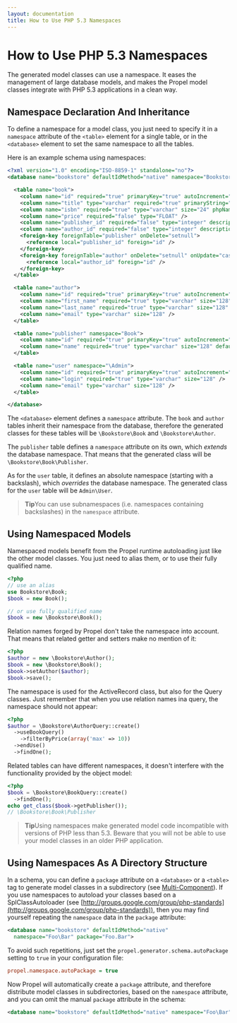 ```yaml
---
layout: documentation
title: How to Use PHP 5.3 Namespaces
---
```


# How to Use PHP 5.3 Namespaces #

The generated model classes can use a namespace. It eases the management of large database models, and makes the Propel model classes integrate with PHP 5.3 applications in a clean way.

## Namespace Declaration And Inheritance ##

To define a namespace for a model class, you just need to specify it in a `namespace` attribute of the `<table>` element for a single table, or in the `<database>` element to set the same namespace to all the tables.

Here is an example schema using namespaces:

```xml
<?xml version="1.0" encoding="ISO-8859-1" standalone="no"?>
<database name="bookstore" defaultIdMethod="native" namespace="Bookstore">

  <table name="book">
    <column name="id" required="true" primaryKey="true" autoIncrement="true" type="integer" />
    <column name="title" type="varchar" required="true" primaryString="true" />
    <column name="isbn" required="true" type="varchar" size="24" phpName="ISBN" />
    <column name="price" required="false" type="FLOAT" />
    <column name="publisher_id" required="false" type="integer" description="Foreign Key Publisher" />
    <column name="author_id" required="false" type="integer" description="Foreign Key Author" />
    <foreign-key foreignTable="publisher" onDelete="setnull">
      <reference local="publisher_id" foreign="id" />
    </foreign-key>
    <foreign-key foreignTable="author" onDelete="setnull" onUpdate="cascade">
      <reference local="author_id" foreign="id" />
    </foreign-key>
  </table>

  <table name="author">
    <column name="id" required="true" primaryKey="true" autoIncrement="true" type="integer"/>
    <column name="first_name" required="true" type="varchar" size="128" />
    <column name="last_name" required="true" type="varchar" size="128" />
    <column name="email" type="varchar" size="128" />
  </table>

  <table name="publisher" namespace="Book">
    <column name="id" required="true" primaryKey="true" autoIncrement="true" type="integer" />
    <column name="name" required="true" type="varchar" size="128" default="Penguin" />
  </table>

  <table name="user" namespace="\Admin">
    <column name="id" required="true" primaryKey="true" autoIncrement="true" type="integer"/>
    <column name="login" required="true" type="varchar" size="128" />
    <column name="email" type="varchar" size="128" />
  </table>

</database>
```

The `<database>` element defines a `namespace` attribute. The `book` and `author` tables inherit their namespace from the database, therefore the generated classes for these tables will be `\Bookstore\Book` and `\Bookstore\Author`.

The `publisher` table defines a `namespace` attribute on its own, which _extends_ the database namespace. That means that the generated class will be `\Bookstore\Book\Publisher`.

As for the `user` table, it defines an absolute namespace (starting with a backslash), which _overrides_ the database namespace. The generated class for the `user` table will be `Admin\User`.

>**Tip**You can use subnamespaces (i.e. namespaces containing backslashes) in the `namespace` attribute.

## Using Namespaced Models ##

Namespaced models benefit from the Propel runtime autoloading just like the other model classes. You just need to alias them, or to use their fully qualified name.

```php
<?php
// use an alias
use Bookstore\Book;
$book = new Book();

// or use fully qualified name
$book = new \Bookstore\Book();
```

Relation names forged by Propel don't take the namespace into account. That means that related getter and setters make no mention of it:

```php
<?php
$author = new \Bookstore\Author();
$book = new \Bookstore\Book();
$book->setAuthor($author);
$book->save();
```

The namespace is used for the ActiveRecord class, but also for the Query classes. Just remember that when you use relation names ina query, the namespace should not appear:

```php
<?php
$author = \Bookstore\AuthorQuery::create()
  ->useBookQuery()
    ->filterByPrice(array('max' => 10))
  ->endUse()
  ->findOne();
```

Related tables can have different namespaces, it doesn't interfere with the functionality provided by the object model:

```php
<?php
$book = \Bookstore\BookQuery::create()
  ->findOne();
echo get_class($book->getPublisher());
// \Bookstore\Book\Publisher
```

>**Tip**Using namespaces make generated model code incompatible with versions of PHP less than 5.3. Beware that you will not be able to use your model classes in an older PHP application.

## Using Namespaces As A Directory Structure ##

In a schema, you can define a `package` attribute on a `<database>` or a `<table>` tag to generate model classes in a subdirectory (see [Multi-Component](multi-component-data-model.html)). If you use namespaces to autoload your classes based on a SplClassAutoloader (see [http://groups.google.com/group/php-standards](http://groups.google.com/group/php-standards)), then you may find yourself repeating the `namespace` data in the `package` attribute:

```xml
<database name="bookstore" defaultIdMethod="native"
  namespace="Foo\Bar" package="Foo.Bar">
```

To avoid such repetitions, just set the `propel.generator.schema.autoPackage` setting to `true` in your configuration file:

```ini
propel.namespace.autoPackage = true
```

Now Propel will automatically create a `package` attribute, and therefore distribute model classes in subdirectories, based on the `namespace` attribute, and you can  omit the manual `package` attribute in the schema:

```xml
<database name="bookstore" defaultIdMethod="native" namespace="Foo\Bar">
```
